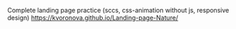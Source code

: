 Сomplete landing page practice (sccs, css-animation without js, responsive design) 
 https://kvoronova.github.io/Landing-page-Nature/
